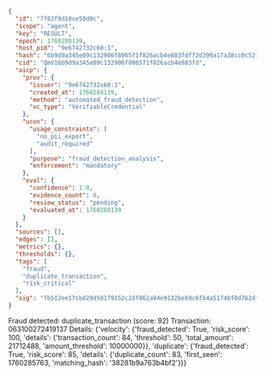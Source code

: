 ```json
{
  "id": "7f82f9d10ce50d0c",
  "scope": "agent",
  "key": "RESULT",
  "epoch": 1760288139,
  "host_pid": "9e6742732c60:1",
  "hash": "6b9d9a345e09c132906f806571f826acb4e803fdff2d399a17a38cc0c5219680",
  "cid": "QmV16b9d9a345e09c132906f806571f826acb4e803fd",
  "aicp": {
    "prov": {
      "issuer": "9e6742732c60:1",
      "created_at": 1760288139,
      "method": "automated_fraud_detection",
      "vc_type": "VerifiableCredential"
    },
    "ucon": {
      "usage_constraints": [
        "no_pii_export",
        "audit_required"
      ],
      "purpose": "fraud_detection_analysis",
      "enforcement": "mandatory"
    },
    "eval": {
      "confidence": 1.0,
      "evidence_count": 0,
      "review_status": "pending",
      "evaluated_at": 1760288139
    }
  },
  "sources": [],
  "edges": [],
  "metrics": {},
  "thresholds": {},
  "tags": [
    "fraud",
    "duplicate_transaction",
    "risk_critical"
  ],
  "sig": "fb512ee17cbd29d50179152c2df862a94e9132beb9c6fb4a5174bf0d7b2df3ec"
}
```

Fraud detected: duplicate_transaction (score: 92)
Transaction: 063100272419137
Details: {'velocity': {'fraud_detected': True, 'risk_score': 100, 'details': {'transaction_count': 84, 'threshold': 50, 'total_amount': 21712488, 'amount_threshold': 10000000}}, 'duplicate': {'fraud_detected': True, 'risk_score': 85, 'details': {'duplicate_count': 83, 'first_seen': 1760285763, 'matching_hash': '38281b9a763b4bf2'}}}